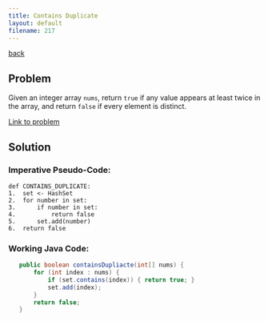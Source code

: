 ```yaml
---
title: Contains Duplicate 
layout: default
filename: 217
--- 
```

[back](/dsvinod90/tech)

## Problem
Given an integer array `nums`, return `true` if any value appears at least twice in the array, and return `false` if every element is distinct.

[Link to problem](https://leetcode.com/problems/contains-duplicate/)

## Solution
### Imperative Pseudo-Code:
```
def CONTAINS_DUPLICATE:
1.  set <- HashSet
2.  for number in set:
3.      if number in set:
4.          return false
5.      set.add(number)
6.  return false
```

### Working Java Code:
```java
   public boolean containsDupliacte(int[] nums) {
       for (int index : nums) {
           if (set.contains(index)) { return true; }
           set.add(index);
       }
       return false;
   }
```